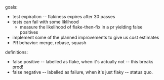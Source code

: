 goals:

- test expiration -- flakiness expires after 30 passes
- tests can fail with some liklihood
  - measure the likelihood of flake-then-fix in a pr yielding false positives
- implement some of the planned improvements to give us cost estimates
- PR behavior: merge, rebase, squash

definitions:

- false positive -- labelled as flake, when it's actually not -- this breaks
  prod!
- false negative -- labelled as failure, when it's just flaky -- status quo.
